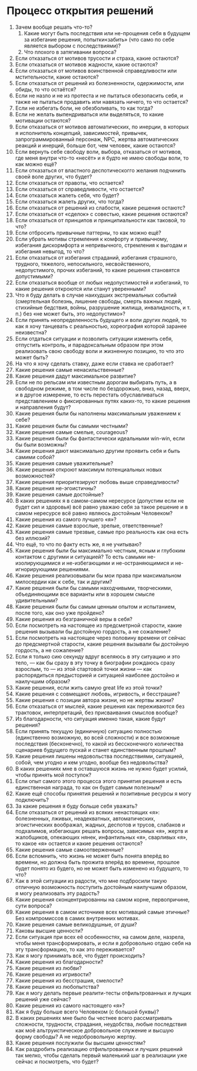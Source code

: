 # Процесс открытия решений

1. Зачем вообще решать что-то?
   1. Какие могут быть последствия или не-прощения себя в будущем за избегание решения, попытки«забить» (что само по себе является выбором с последствиями)?&#x20;
   2. Что плохого в затягивании вопроса?
2. Если отказаться от мотивов трусости и страха, какие остаются?
3. Если отказаться от мотивов жадности, какие остаются?
4. Если отказаться от мотивов воинственной справедливости или мстительности, какие остаются?
5. Если отказаться от решений из болезненности, одержимости, или обиды, то что остаётся?
6. Если не назло и не из протеста и не пытаться обезопасить себя, и также не пытаться продавить или навязать ничего, то что остается?
7. Если не избегать боли, не обезболивать, то как тогда?
8. Если не желать выпендриваться или выделяться, то какие мотивации остаются?
9. Если отказаться от мотивов автоматических, по инерции, в которых я исполнитель концепций, зависимостей, привычек, запрограммированный персонаж, NPC, жертва автоматических реакций и инерций, больше бот, чем человек, какие остаются?
10. Если вернуть себе свободу воли, выбора, отказаться от мотивов, где меня внутри что-то «несёт» и я будто не имею свободы воли, то как можно ещё?
11. Если отказаться от властного деспотическогго желания подчинить своей воле других, что будет?
12. Если отказаться от правоты, что остается?
13. Если отказаться от справедливости, что остается?
14. Если отказаться жалеть себя, что будет?
15. Если отказаться жалеть других, что  тогда?
16. Если отказаться от решений из слабости, какие решения остаютс?
17. Если отказаться от «сделок» с совестью, какие решения остаются?
18. Если отказаться от принципов и принципиальности как таковой, то что?
19. Если отбросить привычные паттерны, то как можно ещё?
20. Если убрать мотивы стремления к комфорту и привычному, избегания дискормфорта и непривычного, стремления к выгодам и избегания невыгод, то что?
21. Если отказаться от избегания страданий, избегания страшного, трудного, тяжелого, непосильного, несвойственного, недопустимого, прочих избеганий, то какие решения становятся допустимыми?
22. Если отказаться вообще от любых недопустимостей и избеганий, то какие решения откроются или станут уверенными?
23. Что я буду делать в случае наихудших экстремальных событий (смертельная болезнь, лишение свободы, смерть важных людей, стихийные бедствия, войны, разрушение жилища, инвалидность, и т. п.) без «не может быть, это недопустимо»?
24. Если принять неопределенность будущего и воли других людей, то как я хочу танцевать с реальностью, хореография которой заранее неизвестна?
25. Если отдаться ситуации и позволить ситуации изменить себя, отпустить контроль, и парадоксальным образом при этом реализовать свою свободу воли и жизненную позицию, то что это может быть?
26. На что я хочу сделать ставку, даже если ставка не сработает?
27. Какие решения самые ненасильственные?
28. Какие решения дадут максимальное развитие?
29. Если не по рельсам или известным дорогам выбирать путь, а в свободном режиме, в том числе по бездорожью, вниз, назад, вверх, и в другое измерение, то есть перестать обуславливаться представлением о фиксированных путях каких-то, то какие решения и направления будут?
30. Какие решения были бы наполнены максимальным уважением к себе?
31. Какие решения были бы самыми честными?
32. Какие решения самые смелые, courageous?
33. Какие решения были бы фантастически идеальными win-win, если бы были возможны?
34. Какие решения дают максимально другим проявить себя и быть самими собой?
35. Какие решения самые уважительные?
36. Какие решения откроют максимум потенциальных новых возможностей?
37. Какие решения приоритезируют любовь выше справедливости?
38. Какие решения не-эгоистичны?
39. Какие решения самые достойные?
40. В каких решениях я в самом-самом нересурсе (допустим если не будет сил и здоровья) всё равно уважаю себя за такое решение и в самом нересурсе всё равно являюсь достойным Человеком?
41. Какие решения из самого лучшего «я»?
42. Какие решения самые взрослые, зрелые, ответственные?
43. Какие решения самые трезвые, самые про реальность как она есть без иллюзий?
44. Что ещё, то что по факту есть же, я не учитываю?
45. Какие решения были бы максимально честным, ясным и глубоким контактом с другими и ситуацией? То есть самыми не-изолирующимися и не-избегающими и не-остраняющимися и не-игнорирующими решениями.
46. Какие решения реализовывали бы мои права при максимальном милосердии как к себе, так и другим?
47. Какие решения были бы самыми находчивыми, творческими, объединяющими все варианты или в хорошем смысле удивительными?
48. Какие решения были бы самым ценным опытом и испытанием, после того, как оно уже пройдено?
49. Какие решения из безграничной веры в себя?
50. Если посмотреть на настоящее из предсметрной старости, какие решения вызывали бы достойную гордость, а не сожаление?
51. Если посмотреть на настоящее через половину времени от сейчас до предсмертной старости, какие решения вызывали бы достойную гордость, а не сожаление?
52. Если я только сию секунду вдруг вселяюсь в эту ситуацию и это тело, — как бы сразу в эту точку в биографии рождаюсь сразу взрослым, то — из этой стартовой точки жизни — как распорядиться предысторией и ситуацией наиболее достойно и наилучшим образом?
53. Какие решения, если жить самую great life из этой точки?
54. Какие решения с совмещают любовь, игривость, и бесстрашие?
55. Какие решения с позиции автора жизни, но не жертвы жизни?
56. Если отказаться от мыслей, какие решения как переживаются без трактовок, интерпретаций, без присваивания смыслов вообще?
57. Из благодарности, что ситуация именно такая, какие будут решения?
58. Если принять текущую (единичную) ситуацию полностью (единственно возможную, во всей сложности) и все возможные последствия (бесконечно), то какой из бессконечного количества сценариев будущего пускай и станет единственным прошлым?
59. Какие решения лишены недовольства последствиями, ситуацией, собой, чем угодно и кем угодно, вообще без недовольства?
60. В каких решениях мне в оставшуюся жизнь не нужно будет усилий, чтобы принять мой поступок?
61. Если опыт самого этого процесса этого принятия решения и есть единственная награда, то как он будет самым полезным?
62. Какие ещё способы принятия решений и позитивные ресурсы я могу подключить?
63. За какие решения я буду больше себя уважать?
64. Если отказаться от решений из всяких ненастоящих «я»: болезненных, лживых, неадекватных, автоматических, эгоистических воображал, жадных,  деспотов и трусов, слабаков и подхалимов, избегающих решать вопросы, зависимых «я», жертв и жалобщиков, опекающих нянек, инфантильных «я», сварливых «я», то какое «я» остается и какие решения остаются?
65. Какие решения самые самоотверженные?
66. Если вспомнить, что жизнь не может быть понята вперёд во времени, но должна быть прожита вперёд во времени, прошлое будет понято из будего, но не может быть изменено из будущего, то что?
67. Как в этой ситуации из радости, что мне подбросили такую отличную возможность поступить достойным наилучшим образом, я могу реализовать эту радость?
68. Какие решения сконцентрированны на самом корне, первопричине, сути вопроса?
69. Какие решения в самом источнике всех мотиваций самые этичные? Без компромиссов в самих внутренних мотивах.
70. Какие решения самые великодушные, от души?
71. Каковы высшие ценности?
72. Если ситуация при всех её особенностях, на самом деле, назрела, чтобы меня трансформировать, и если я добровольно отдаю себя на эту трансформацию, то как это переживается?
73. Как я могу принимать всё, что будет происходить?
74. Какие решения из благодарности?
75. Какие решения из любви?
76. Какие решения из игривости?
77. Какие решения из бесстрашия, смелости?
78. Какие решения из любопытства?
79. Как я могу делать первые реалити-тесты отфильтрованных и лучщих решений уже сейчас?
80. Какие решения из самого настоящего «я»?
81. Как я буду больше всего Человеком (с большой буквы)?
82. В каких решениях мне было бы честнее всего рассматривать сложности, трудности, страдания, неудобства, любые последствия как  моё альтруистическое добровольное служение и высшую форму свободы? А не недобровольную жертву.
83. Какие решения послужили бы высшим ценностям?
84. Как раздробить реализацию отфильтрованных и лучших решений так мелко, чтобы сделать первый маленький шаг в реализации уже сейчас и посмотреть, что будет?
